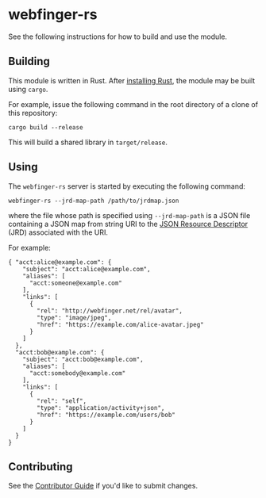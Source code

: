 # webfinger-rs

See the following instructions for how to build and use the module.

## Building

This module is written in Rust. After [installing Rust](https://www.rust-lang.org/tools/install),
the module may be built using `cargo`.

For example, issue the following command in the root directory of a clone of this repository:
~~~
cargo build --release
~~~

This will build a shared library in `target/release`.

## Using

The `webfinger-rs` server is started by executing the following command:
~~~
webfinger-rs --jrd-map-path /path/to/jrdmap.json
~~~

where the file whose path is specified using `--jrd-map-path` is a JSON file containing a JSON map from string URI to the [JSON Resource Descriptor](https://www.rfc-editor.org/rfc/rfc7033.html#page-11) (JRD) associated with the URI.

For example:
~~~
{ "acct:alice@example.com": {
    "subject": "acct:alice@example.com",
    "aliases": [
      "acct:someone@example.com"
    ],
    "links": [
      {
        "rel": "http://webfinger.net/rel/avatar",
        "type": "image/jpeg",
        "href": "https://example.com/alice-avatar.jpeg"
      }
    ]
  },
  "acct:bob@example.com": {
    "subject": "acct:bob@example.com",
    "aliases": [
      "acct:somebody@example.com"
    ],
    "links": [
      {
        "rel": "self",
        "type": "application/activity+json",
        "href": "https://example.com/users/bob"
      }
    ]
  }
}
~~~

## Contributing

See the [Contributor Guide](./CONTRIBUTING.md) if you'd like to submit changes.
